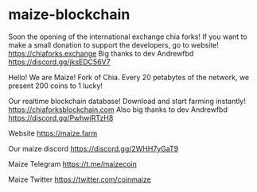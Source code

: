# maize-blockchain

Soon the opening of the international exchange chia forks!
If you want to make a small donation to support the developers, go to website! https://chiaforks.exchange
Big thanks to dev Andrewfbd https://discord.gg/jksEDC56V7

Hello! We are Maize! Fork of Chia.
Every 20 petabytes of the network, we present 200 coins to 1 lucky!

Our realtime blockchain database! Download and start farming instantly! https://chiaforksblockchain.com
Also big thanks to dev Andrewfbd https://discord.gg/PwhwjRTzH8

Website https://maize.farm

Our maize discord https://discord.gg/2WHH7yGaT9

Maize Telegram https://t.me/maizecoin

Maize Twitter https://twitter.com/coinmaize
